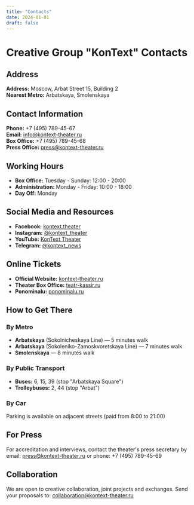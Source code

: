```yaml
---
title: "Contacts"
date: 2024-01-01
draft: false
---
```


# Creative Group "KonText" Contacts

## Address
**Address:** Moscow, Arbat Street 15, Building 2  
**Nearest Metro:** Arbatskaya, Smolenskaya

## Contact Information
**Phone:** +7 (495) 789-45-67  
**Email:** info@kontext-theater.ru  
**Box Office:** +7 (495) 789-45-68  
**Press Office:** press@kontext-theater.ru

## Working Hours
- **Box Office:** Tuesday - Sunday: 12:00 - 20:00
- **Administration:** Monday - Friday: 10:00 - 18:00
- **Day Off:** Monday

## Social Media and Resources
- **Facebook:** [kontext.theater](https://facebook.com/kontext.theater)
- **Instagram:** [@kontext_theater](https://instagram.com/kontext_theater)
- **YouTube:** [KonText Theater](https://youtube.com/kontext-theater)
- **Telegram:** [@kontext_news](https://t.me/kontext_news)

## Online Tickets
- **Official Website:** [kontext-theater.ru](https://kontext-theater.ru)
- **Theater Box Office:** [teatr-kassir.ru](https://teatr-kassir.ru)
- **Ponominalu:** [ponominalu.ru](https://ponominalu.ru)

## How to Get There

### By Metro
- **Arbatskaya** (Sokolnicheskaya Line) — 5 minutes walk
- **Arbatskaya** (Sokoleniko-Zamoskvoretskaya Line) — 7 minutes walk  
- **Smolenskaya** — 8 minutes walk

### By Public Transport
- **Buses:** 6, 15, 39 (stop "Arbatskaya Square")
- **Trolleybuses:** 2, 44 (stop "Arbat")

### By Car
Parking is available on adjacent streets (paid from 8:00 to 21:00)

## For Press
For accreditation and interviews, contact the theater's press secretary by email: press@kontext-theater.ru or phone: +7 (495) 789-45-69

## Collaboration
We are open to creative collaboration, joint projects and exchanges. Send your proposals to: collaboration@kontext-theater.ru
